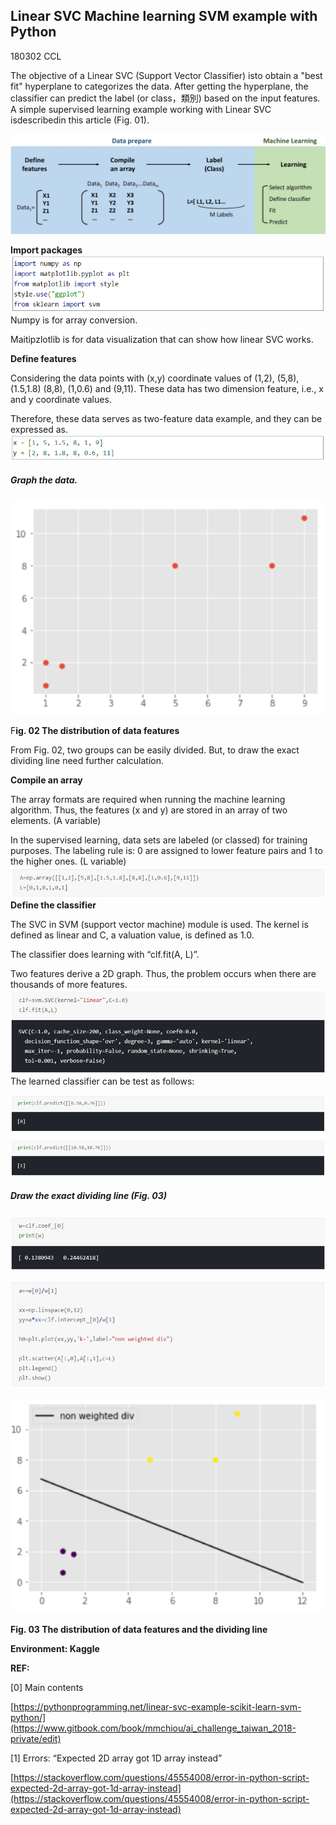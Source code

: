 ## Linear SVC Machine learning SVM example with Python

180302 CCL

The objective of a Linear SVC \(Support Vector Classifier\) isto obtain a "best fit" hyperplane to categorizes the data. After getting the hyperplane, the classifier can predict the label \(or class，類別\) based on the input features. A simple supervised learning example working with Linear SVC isdescribedin this article \(Fig. 01\).

![](/assets/procedure_of_conducting_linear_SVC.png)

**Import packages**![](/assets/SVM_CODE_01.png)  
Numpy is for array conversion.

Maitipzlotlib is for data visualization that can show how linear SVC works.

**Define features**

Considering the data points with \(x,y\) coordinate values of \(1,2\), \(5,8\), \(1.5,1.8\) \(8,8\), \(1,0.6\) and \(9,11\). These data has two dimension feature, i.e., x and y coordinate values.

Therefore, these data serves as two-feature data example, and they can be expressed as.![](/assets/SVM_CODE_02.png)

##### Graph the data.

![](/assets/distribution_data_fig2.png)

F**ig. 02 The distribution of data features**

From Fig. 02, two groups can be easily divided. But, to draw the exact dividing line need further calculation.

**Compile an array**

The array formats are required when running the machine learning algorithm. Thus, the features \(x and y\) are stored in an array of two elements. \(A variable\)

In the supervised learning, data sets are labeled \(or classed\) for training purposes. The labeling rule is: 0 are assigned to lower feature pairs and 1 to the higher ones. \(L variable\)![](/assets/a_is_np.png)**Define the classifier**

The SVC in SVM \(support vector machine\) module is used. The kernel is defined as linear and C, a valuation value, is defined as 1.0.

The classifier does learning with “clf.fit\(A, L\)”.

Two features derive a 2D graph. Thus, the problem occurs when there are thousands of more features.![](/assets/clf_is_svm.png)The learned classifier can be test as follows:

![](/assets/learnt_svm.png)

##### Draw the exact dividing line \(Fig. 03\)

![](/assets/draw_fig_3.png)

![](/assets/a_is_minus.png)

![](/assets/fig_3_distribution_data_feature.png)

**Fig. 03 The distribution of data features and the dividing line**

**Environment: Kaggle**

**REF:**

\[0\] Main contents

[https://pythonprogramming.net/linear-svc-example-scikit-learn-svm-python/](https://www.gitbook.com/book/mmchiou/ai_challenge_taiwan_2018-private/edit)

\[1\] Errors: “Expected 2D array got 1D array instead”

[https://stackoverflow.com/questions/45554008/error-in-python-script-expected-2d-array-got-1d-array-instead](https://stackoverflow.com/questions/45554008/error-in-python-script-expected-2d-array-got-1d-array-instead)

